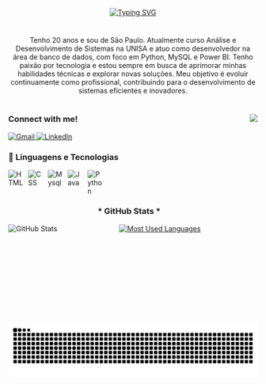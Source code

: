 <div align="center">
    <a href="https://git.io/typing-svg">
        <img src="https://readme-typing-svg.demolab.com?font=Fira+Code&weight=500&size=30&pause=1000&color=&center=true&vCenter=true&random=false&width=524&lines=%E2%8A%B9+Welcome+to+my+profile!+%CB%99%E1%B5%95%CB%99+%E2%8A%B9+" alt="Typing SVG">
    </a>
</div>

#

<p align="center">Tenho 20 anos e sou de São Paulo. Atualmente curso Análise e Desenvolvimento de Sistemas na UNISA e atuo como desenvolvedor na área de banco de dados, com foco em Python, MySQL e Power BI.
Tenho paixão por tecnologia e estou sempre em busca de aprimorar minhas habilidades técnicas e explorar novas soluções. Meu objetivo é evoluir continuamente como profissional, contribuindo para o desenvolvimento de sistemas eficientes e inovadores.</p>

#

<img align="right"  height="200px" 
src="https://media1.giphy.com/media/v1.Y2lkPTc5MGI3NjExcm53bWJrcHdtYXZiZXU3MWV0eGNuODU0MmxwbXk1aW05eTEzYWJpZCZlcD12MV9pbnRlcm5hbF9naWZfYnlfaWQmY3Q9Zw/RMwgs5kZqkRyhF24KK/giphy.gif">

<h3 align="left">Connect with me!</h3>
    </a>

<a href="mailto:Nicolas.pinheiro7@gmail.com" target="_blank">
  <img src="https://img.shields.io/badge/Gmail-D14836?style=for-the-badge&logo=gmail&logoColor=white" alt="Gmail"/>
    <a href="https://www.linkedin.com/in/nicolaspinheirodasilva" target="_blank">
  <img src="https://img.shields.io/badge/LinkedIn-0077B5?style=for-the-badge&logo=linkedin&logoColor=white" alt="LinkedIn"/>
</a>
    
</p>

### 🤖 Linguagens e Tecnologias

<img 
    align="left" 
    alt="HTML"
    title="HTML" 
    width="30px" 
    style="padding-right: 10px;" 
    src="https://cdn.jsdelivr.net/gh/devicons/devicon@latest/icons/html5/html5-original.svg" 
/>

<img 
    align="left" 
    alt="CSS" 
    title="CSS"
    width="30px" 
    style="padding-right: 10px;" 
    src="https://cdn.jsdelivr.net/gh/devicons/devicon@latest/icons/css3/css3-original.svg" 
/>
<img 
    align="left" 
    alt="Mysql"
    title="Mysql" 
    width="30px" 
    style="padding-right: 10px;" 
    src="https://cdn.jsdelivr.net/gh/devicons/devicon@latest/icons/mysql/mysql-original.svg" />
<img 
    align="left" 
    alt="Java"
    title="Java" 
    width="30px" 
    style="padding-right: 10px;" 
    src="https://cdn.jsdelivr.net/gh/devicons/devicon@latest/icons/java/java-original.svg" />
<img 
    align="left" 
    alt="Python" 
    title="Python"
    width="30px" 
    style="padding-right: 10px;" 
    src="https://cdn.jsdelivr.net/gh/devicons/devicon@latest/icons/python/python-original.svg" 
/>

<br/>
<br/>

#

<div style="text-align: center;" align="center">
  <h3>* GitHub Stats *</h3>
  <img 
    align="left" 
    alt="GitHub Stats" 
    height="200" 
    style="padding-right: 10px;" 
    src="https://github-readme-stats.vercel.app/api?username=nicolaspsilva6&show_icons=true&theme=tokyonight&include_all_commits=true&locale=pt-br" 
  />
</p>

  <a href="https://github.com/mari4souza/github-readme-stats">
    <img 
        height="200" 
    src="https://github-readme-stats-git-masterrstaa-rickstaa.vercel.app/api/top-langs/?username=nicolaspsilva6&line_height=10&card_width=290&layout=compact&hide_title=false&count_private=true&langs_count=4&show_icons=true&title_color=FF00F6&hide=html,scss,less&bg_color=000&text_color=8B8B8B&border_radius=3&border_color=561760&count_private=true" alt="Most Used Languages">
  </a>
</div>


#


<picture align="left">
  <source media="(prefers-color-scheme: dark)" srcset="https://raw.githubusercontent.com/nicolaspsilva6/nicolaspsilva6/output/github-contribution-grid-snake-dark.svg">
  <source media="(prefers-color-scheme: light)" srcset="https://raw.githubusercontent.com/nicolaspsilva6/nicolaspsilva6/output/github-contribution-grid-snake-dark.svg">
  <img align="left" alt="github contribution grid snake animation" src="https://raw.githubusercontent.com/nicolaspsilva6/nicolaspsilva6/output/github-contribution-grid-snake.svg">
</picture>

